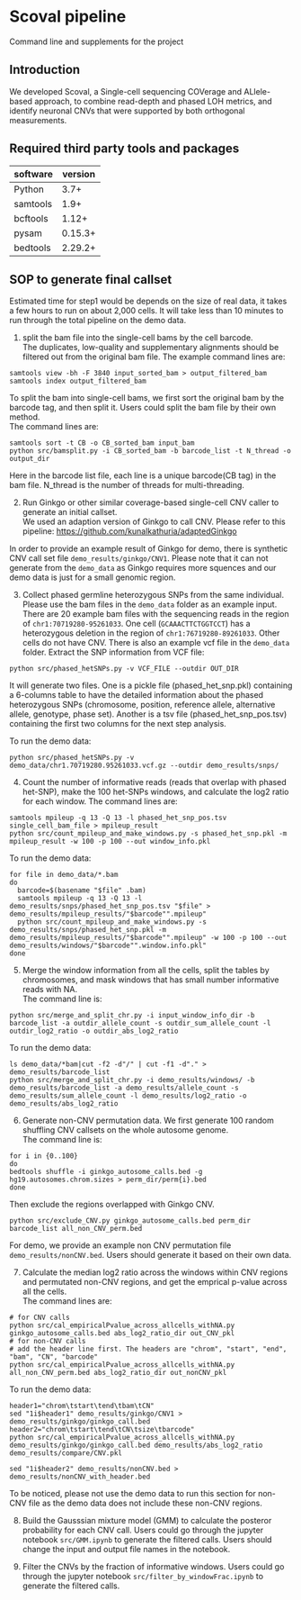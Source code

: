 # Scoval pipeline
Command line and supplements for the project

## Introduction
We developed Scoval, a Single-cell sequencing COVerage and ALlele-based approach, to combine read-depth and phased LOH metrics, and identify neuronal CNVs that were supported by both orthogonal measurements.


## Required third party tools and packages
| software | version |
|----------|---------|
| Python   | 3.7+    |
| samtools | 1.9+    |
| bcftools | 1.12+   |
| pysam    | 0.15.3+ |
| bedtools | 2.29.2+ |


## SOP to generate final callset

Estimated time for step1 would be depends on the size of real data, it takes a few hours to run on about 2,000 cells. It will take less than 10 minutes to run through the total pipeline on the demo data.

1. split the bam file into the single-cell bams by the cell barcode.  
The duplicates, low-quality and supplementary alignments should be filtered out from the original bam file. The example command lines are:
```
samtools view -bh -F 3840 input_sorted_bam > output_filtered_bam
samtools index output_filtered_bam
```
To split the bam into single-cell bams, we first sort the original bam by the barcode tag, and then split it. Users could split the bam file by their own method.  
The command lines are:
```
samtools sort -t CB -o CB_sorted_bam input_bam
python src/bamsplit.py -i CB_sorted_bam -b barcode_list -t N_thread -o output_dir
```
Here in the barcode list file, each line is a unique barcode(CB tag) in the bam file. N_thread is the number of threads for multi-threading.

2. Run Ginkgo or other similar coverage-based single-cell CNV caller to generate an initial callset.  
We used an adaption version of Ginkgo to call CNV. Please refer to this pipeline:
https://github.com/kunalkathuria/adaptedGinkgo


In order to provide an example result of Ginkgo for demo, there is synthetic CNV call set file `demo_results/ginkgo/CNV1`. Please note that it can not generate from the `demo_data` as Ginkgo requires more squences and our demo data is just for a small genomic region.

3. Collect phased germline heterozygous SNPs from the same individual. Please use the bam files in the `demo_data` folder as an example input. There are 20 example bam files with the sequencing reads in the region of `chr1:70719280-95261033`. One cell (`GCAAACTTCTGGTCCT`) has a heterozygous deletion in the region of `chr1:76719280-89261033`. Other cells do not have CNV. There is also an example vcf file in the `demo_data` folder.
Extract the SNP information from VCF file:
```
python src/phased_hetSNPs.py -v VCF_FILE --outdir OUT_DIR 
```
It will generate two files. One is a pickle file (phased_het_snp.pkl) containing a 6-columns table to have the detailed information about the phased heterozygous SNPs (chromosome, position, reference allele, alternative allele, genotype, phase set). Another is a tsv file (phased_het_snp_pos.tsv) containing the first two columns for the next step analysis.

To run the demo data:
```
python src/phased_hetSNPs.py -v demo_data/chr1.70719280.95261033.vcf.gz --outdir demo_results/snps/
```

4. Count the number of informative reads (reads that overlap with phased het-SNP), make the 100 het-SNPs windows, and calculate the log2 ratio for each window.
The command lines are:
```
samtools mpileup -q 13 -Q 13 -l phased_het_snp_pos.tsv single_cell_bam_file > mpileup_result
python src/count_mpileup_and_make_windows.py -s phased_het_snp.pkl -m mpileup_result -w 100 -p 100 --out window_info.pkl
```

To run the demo data:
```
for file in demo_data/*.bam
do
  barcode=$(basename "$file" .bam)
  samtools mpileup -q 13 -Q 13 -l demo_results/snps/phased_het_snp_pos.tsv "$file" > demo_results/mpileup_results/"$barcode"".mpileup" 
  python src/count_mpileup_and_make_windows.py -s demo_results/snps/phased_het_snp.pkl -m demo_results/mpileup_results/"$barcode"".mpileup" -w 100 -p 100 --out demo_results/windows/"$barcode"".window.info.pkl"
done

```


5. Merge the window information from all the cells, split the tables by chromosomes, and mask windows that has small number informative reads with NA.  
The command line is:
```
python src/merge_and_split_chr.py -i input_window_info_dir -b barcode_list -a outdir_allele_count -s outdir_sum_allele_count -l outdir_log2_ratio -o outdir_abs_log2_ratio
```
To run the demo data:
```
ls demo_data/*bam|cut -f2 -d"/" | cut -f1 -d"." > demo_results/barcode_list
python src/merge_and_split_chr.py -i demo_results/windows/ -b demo_results/barcode_list -a demo_results/allele_count -s demo_results/sum_allele_count -l demo_results/log2_ratio -o demo_results/abs_log2_ratio
```


6. Generate non-CNV permutation data. We first generate 100 random shuffling CNV callsets on the whole autosome genome.  
The command line is:
```
for i in {0..100}
do
bedtools shuffle -i ginkgo_autosome_calls.bed -g hg19.autosomes.chrom.sizes > perm_dir/perm{i}.bed
done
```
Then exclude the regions overlapped with Ginkgo CNV.  
```
python src/exclude_CNV.py ginkgo_autosome_calls.bed perm_dir barcode_list all_non_CNV_perm.bed
```

For demo, we provide an example non CNV permutation file `demo_results/nonCNV.bed`. Users should generate it based on their own data.

7. Calculate the median log2 ratio across the windows within CNV regions and permutated non-CNV regions, and get the emprical p-value across all the cells.    
The command lines are:
```
# for CNV calls
python src/cal_empiricalPvalue_across_allcells_withNA.py ginkgo_autosome_calls.bed abs_log2_ratio_dir out_CNV_pkl
# for non-CNV calls
# add the header line first. The headers are "chrom", "start", "end", "bam", "CN", "barcode"
python src/cal_empiricalPvalue_across_allcells_withNA.py all_non_CNV_perm.bed abs_log2_ratio_dir out_nonCNV_pkl
```

To run the demo data:
```
header1="chrom\tstart\tend\tbam\tCN"
sed "1i$header1" demo_results/ginkgo/CNV1 > demo_results/ginkgo/ginkgo_call.bed
header2="chrom\tstart\tend\tCN\tsize\tbarcode"
python src/cal_empiricalPvalue_across_allcells_withNA.py demo_results/ginkgo/ginkgo_call.bed demo_results/abs_log2_ratio demo_results/compare/CNV.pkl

sed "1i$header2" demo_results/nonCNV.bed > demo_results/nonCNV_with_header.bed
```
To be noticed, please not use the demo data to run this section for non-CNV file as the demo data does not include these non-CNV regions.


8. Build the Gausssian mixture model (GMM) to calculate the posteror probability for each CNV call. Users could go through the jupyter notebook `src/GMM.ipynb` to generate the filtered calls. Users should change the input and output file names in the notebook.  

9. Filter the CNVs by the fraction of informative windows. Users could go through the jupyter notebook `src/filter_by_windowFrac.ipynb` to generate the filtered calls.
